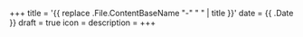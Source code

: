 +++
title = '{{ replace .File.ContentBaseName "-" " " | title }}'
date = {{ .Date }}
draft = true
icon =
description =
+++
